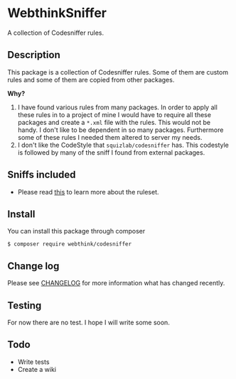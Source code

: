 # WebthinkSniffer

A collection of Codesniffer rules.

## Description

This package is a collection of Codesniffer rules. Some of them are custom rules and some of them are
copied from other packages.

**Why?**
1. I have found various rules from many packages. In order to apply all these rules in to a project of mine
   I would have to require all these packages and create a `*.xml` file with the rules.
   This would not be handy. I don't like to be dependent in so many packages.
   Furthermore some of these rules I needed them altered to server my needs.
2. I don't like the CodeStyle that `squizlab/codesniffer` has. This codestyle is followed by many of the sniff I found
from external packages.

## Sniffs included

- Please read [this](SNIFFS.md) to learn more about the ruleset.

## Install

You can install this package through composer

    $ composer require webthink/codesniffer

## Change log

Please see [CHANGELOG](CHANGELOG.md) for more information what has changed recently.

## Testing

For now there are no test. I hope I will write some soon.

## Todo

- Write tests
- Create a wiki